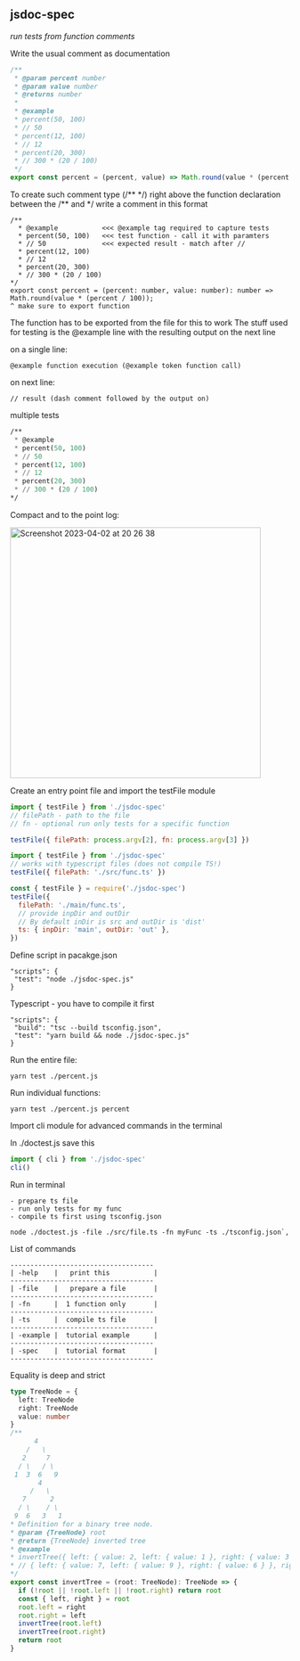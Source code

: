 ## jsdoc-spec

_run tests from function comments_

Write the usual comment as documentation

```js
/**
 * @param percent number
 * @param value number
 * @returns number
 *
 * @example
 * percent(50, 100)
 * // 50
 * percent(12, 100)
 * // 12
 * percent(20, 300)
 * // 300 * (20 / 100)
 */
export const percent = (percent, value) => Math.round(value * (percent / 100))
```

To create such comment type (/** \*/) right above the function declaration
between the /** and \*/ write a comment in this format

```
/**
  * @example           <<< @example tag required to capture tests
  * percent(50, 100)   <<< test function - call it with paramters
  * // 50              <<< expected result - match after //
  * percent(12, 100)
  * // 12
  * percent(20, 300)
  * // 300 * (20 / 100)
*/
export const percent = (percent: number, value: number): number => Math.round(value * (percent / 100));
^ make sure to export function
```

The function has to be exported from the file for this to work
The stuff used for testing is the @example line with the resulting output on the next line

on a single line:

```
@example function execution (@example token function call)
```

on next line:

```
// result (dash comment followed by the output on)
```

multiple tests

```lisp
/**
 * @example
 * percent(50, 100)
 * // 50
 * percent(12, 100)
 * // 12
 * percent(20, 300)
 * // 300 * (20 / 100)
*/
```

Compact and to the point log:

<img width="450" alt="Screenshot 2023-04-02 at 20 26 38" src="https://user-images.githubusercontent.com/88512646/229368947-260bfaf2-fed5-41df-9835-5c68a9734bbd.png">

Create an entry point file
and import the testFile module

```js
import { testFile } from './jsdoc-spec'
// filePath - path to the file
// fn - optional run only tests for a specific function

testFile({ filePath: process.argv[2], fn: process.argv[3] })
```

```js
import { testFile } from './jsdoc-spec'
// works with typescript files (does not compile TS!)
testFile({ filePath: './src/func.ts' })
```

```js
const { testFile } = require('./jsdoc-spec')
testFile({
  filePath: './main/func.ts',
  // provide inpDir and outDir
  // By default inDir is src and outDir is 'dist'
  ts: { inpDir: 'main', outDir: 'out' },
})
```

Define script in pacakge.json

```
"scripts": {
 "test": "node ./jsdoc-spec.js"
}
```

Typescript - you have to compile it first

```
"scripts": {
 "build": "tsc --build tsconfig.json",
 "test": "yarn build && node ./jsdoc-spec.js"
}
```

Run the entire file:

```
yarn test ./percent.js
```

Run individual functions:

```
yarn test ./percent.js percent
```

Import cli module for advanced commands in the terminal

In ./doctest.js save this

```js
import { cli } from './jsdoc-spec'
cli()
```

Run in terminal

```
- prepare ts file
- run only tests for my func
- compile ts first using tsconfig.json

node ./doctest.js -file ./src/file.ts -fn myFunc -ts ./tsconfig.json`,
```

List of commands

```
------------------------------------
| -help    |   print this           |
------------------------------------
| -file    |   prepare a file       |
------------------------------------
| -fn      |  1 function only       |
------------------------------------
| -ts      |  compile ts file       |
------------------------------------
| -example |  tutorial example      |
------------------------------------
| -spec    |  tutorial format       |
------------------------------------
```

Equality is deep and strict

```ts
type TreeNode = {
  left: TreeNode
  right: TreeNode
  value: number
}
/**
      4
    /   \
   2     7
  / \   / \
 1  3  6   9
       4
     /   \
   7      2
  / \    / \
 9  6   3   1
* Definition for a binary tree node.
* @param {TreeNode} root
* @return {TreeNode} inverted tree
* @example
* invertTree({ left: { value: 2, left: { value: 1 }, right: { value: 3 } }, right: { value: 7, left: { value: 6 }, right: { value: 9 } }, value: 4 });
* // { left: { value: 7, left: { value: 9 }, right: { value: 6 } }, right: { value: 2, left: { value: 3 }, right: { value: 1 } }, value: 4 };
*/
export const invertTree = (root: TreeNode): TreeNode => {
  if (!root || !root.left || !root.right) return root
  const { left, right } = root
  root.left = right
  root.right = left
  invertTree(root.left)
  invertTree(root.right)
  return root
}
```
